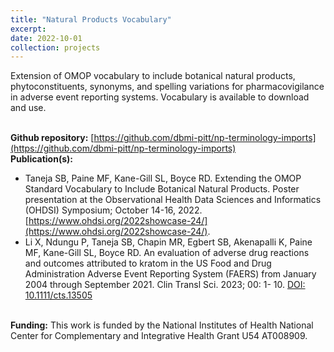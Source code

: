 ```yaml
---
title: "Natural Products Vocabulary"
excerpt:
date: 2022-10-01
collection: projects
---
```


Extension of OMOP vocabulary to include botanical natural products, phytoconstituents, synonyms, and spelling variations for pharmacovigilance in adverse event reporting systems. Vocabulary is available to download and use.

<br/>**Github repository:** [https://github.com/dbmi-pitt/np-terminology-imports](https://github.com/dbmi-pitt/np-terminology-imports)
<br/>**Publication(s):**
* Taneja SB, Paine MF, Kane-Gill SL, Boyce RD. Extending the OMOP Standard Vocabulary to Include Botanical Natural Products. Poster presentation at the Observational Health Data Sciences and Informatics (OHDSI) Symposium; October 14-16, 2022. [https://www.ohdsi.org/2022showcase-24/](https://www.ohdsi.org/2022showcase-24/).
* Li X, Ndungu P, Taneja SB, Chapin MR, Egbert SB, Akenapalli K, Paine MF, Kane-Gill SL, Boyce RD. An evaluation of adverse drug reactions and outcomes attributed to kratom in the US Food and Drug Administration Adverse Event Reporting System (FAERS) from January 2004 through September 2021. Clin Transl Sci. 2023; 00: 1- 10. [DOI: 10.1111/cts.13505](https://doi.org/10.1111/cts.13505)

<br/>**Funding:** This work is funded by the National Institutes of Health National Center for Complementary and Integrative Health Grant U54 AT008909.